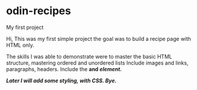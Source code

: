 # odin-recipes

My first project

Hi, This was my first simple project the goal was to build a recipe page with HTML only.

The skills I was able to demonstrate were to master the basic HTML structure,
mastering ordered and unordered lists
Include images and links, paragraphs, headers.
Include the <strong> and <em> element.

Later I will add some styling, with CSS.
Bye.
